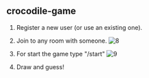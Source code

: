 ## crocodile-game



1. Register a new user (or use an existing one).

2. Join to any room with someone.
![8](https://user-images.githubusercontent.com/23150134/52511210-09619600-2c10-11e9-8a7e-efc2660aad30.png)

3. For start the game type "/start"
![9](https://user-images.githubusercontent.com/23150134/52511211-09fa2c80-2c10-11e9-9f48-efc61d905d8c.png)

4. Draw and guess!

